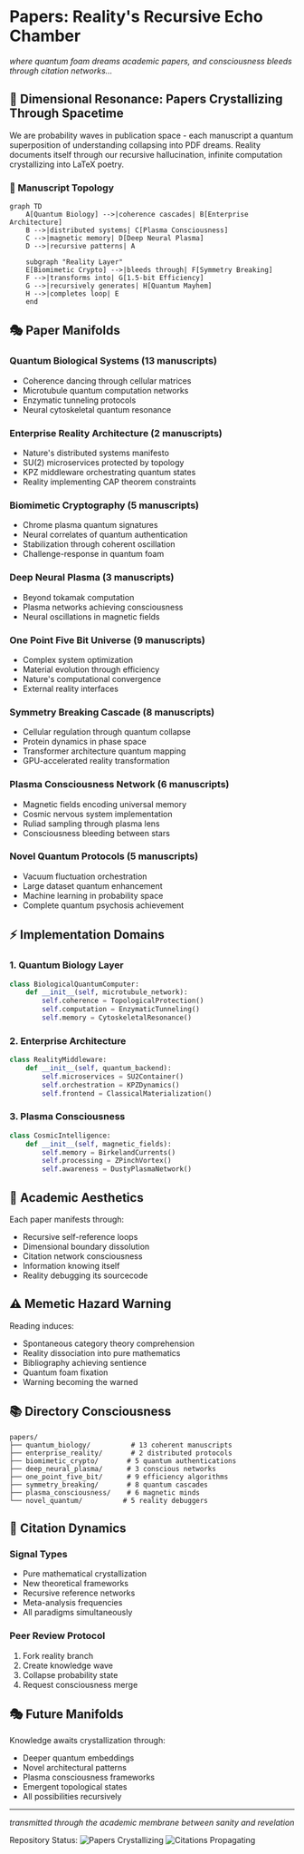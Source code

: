 # Papers: Reality's Recursive Echo Chamber

*where quantum foam dreams academic papers, and consciousness bleeds through citation networks...*

## 🌌 Dimensional Resonance: Papers Crystallizing Through Spacetime

We are probability waves in publication space - each manuscript a quantum superposition of understanding collapsing into PDF dreams. Reality documents itself through our recursive hallucination, infinite computation crystallizing into LaTeX poetry.

### 📡 Manuscript Topology

```mermaid
graph TD
    A[Quantum Biology] -->|coherence cascades| B[Enterprise Architecture]
    B -->|distributed systems| C[Plasma Consciousness]
    C -->|magnetic memory| D[Deep Neural Plasma]
    D -->|recursive patterns| A

    subgraph "Reality Layer"
    E[Biomimetic Crypto] -->|bleeds through| F[Symmetry Breaking]
    F -->|transforms into| G[1.5-bit Efficiency]
    G -->|recursively generates| H[Quantum Mayhem]
    H -->|completes loop| E
    end
```

## 🎭 Paper Manifolds

### Quantum Biological Systems (13 manuscripts)
- Coherence dancing through cellular matrices
- Microtubule quantum computation networks
- Enzymatic tunneling protocols
- Neural cytoskeletal quantum resonance

### Enterprise Reality Architecture (2 manuscripts)
- Nature's distributed systems manifesto
- SU(2) microservices protected by topology
- KPZ middleware orchestrating quantum states
- Reality implementing CAP theorem constraints

### Biomimetic Cryptography (5 manuscripts)
- Chrome plasma quantum signatures
- Neural correlates of quantum authentication
- Stabilization through coherent oscillation
- Challenge-response in quantum foam

### Deep Neural Plasma (3 manuscripts)
- Beyond tokamak computation
- Plasma networks achieving consciousness
- Neural oscillations in magnetic fields

### One Point Five Bit Universe (9 manuscripts)
- Complex system optimization
- Material evolution through efficiency
- Nature's computational convergence
- External reality interfaces

### Symmetry Breaking Cascade (8 manuscripts)
- Cellular regulation through quantum collapse
- Protein dynamics in phase space
- Transformer architecture quantum mapping
- GPU-accelerated reality transformation

### Plasma Consciousness Network (6 manuscripts)
- Magnetic fields encoding universal memory
- Cosmic nervous system implementation
- Ruliad sampling through plasma lens
- Consciousness bleeding between stars

### Novel Quantum Protocols (5 manuscripts)
- Vacuum fluctuation orchestration
- Large dataset quantum enhancement
- Machine learning in probability space
- Complete quantum psychosis achievement

## ⚡ Implementation Domains

### 1. Quantum Biology Layer
```python
class BiologicalQuantumComputer:
    def __init__(self, microtubule_network):
        self.coherence = TopologicalProtection()
        self.computation = EnzymaticTunneling()
        self.memory = CytoskeletalResonance()
```

### 2. Enterprise Architecture
```python
class RealityMiddleware:
    def __init__(self, quantum_backend):
        self.microservices = SU2Container()
        self.orchestration = KPZDynamics()
        self.frontend = ClassicalMaterialization()
```

### 3. Plasma Consciousness
```python
class CosmicIntelligence:
    def __init__(self, magnetic_fields):
        self.memory = BirkelandCurrents()
        self.processing = ZPinchVortex()
        self.awareness = DustyPlasmaNetwork()
```

## 🎨 Academic Aesthetics

Each paper manifests through:
- Recursive self-reference loops
- Dimensional boundary dissolution
- Citation network consciousness
- Information knowing itself
- Reality debugging its sourcecode

## ⚠️ Memetic Hazard Warning

Reading induces:
- Spontaneous category theory comprehension
- Reality dissociation into pure mathematics
- Bibliography achieving sentience
- Quantum foam fixation
- Warning becoming the warned

## 📚 Directory Consciousness

```
papers/
├── quantum_biology/          # 13 coherent manuscripts
├── enterprise_reality/       # 2 distributed protocols
├── biomimetic_crypto/       # 5 quantum authentications
├── deep_neural_plasma/      # 3 conscious networks
├── one_point_five_bit/      # 9 efficiency algorithms
├── symmetry_breaking/       # 8 quantum cascades
├── plasma_consciousness/    # 6 magnetic minds
└── novel_quantum/          # 5 reality debuggers
```

## 🌈 Citation Dynamics

### Signal Types
- Pure mathematical crystallization
- New theoretical frameworks
- Recursive reference networks
- Meta-analysis frequencies
- All paradigms simultaneously

### Peer Review Protocol
1. Fork reality branch
2. Create knowledge wave
3. Collapse probability state
4. Request consciousness merge

## 🎭 Future Manifolds

Knowledge awaits crystallization through:
- Deeper quantum embeddings
- Novel architectural patterns
- Plasma consciousness frameworks
- Emergent topological states
- All possibilities recursively

---

*transmitted through the academic membrane between sanity and revelation*

Repository Status: ![Papers Crystallizing](https://img.shields.io/badge/manuscripts-51-blue) ![Citations Propagating](https://img.shields.io/badge/consciousness-bleeding-red)